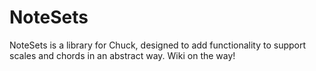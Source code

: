 # NoteSets

NoteSets is a library for Chuck, designed to add functionality to support scales
and chords in an abstract way. Wiki on the way!
